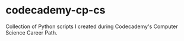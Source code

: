 # codecademy-cp-cs
Collection of Python scripts I created during Codecademy's Computer Science Career Path.
